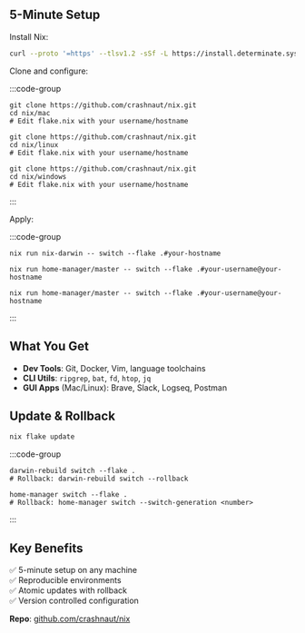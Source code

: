## 5-Minute Setup

Install Nix:
```bash
curl --proto '=https' --tlsv1.2 -sSf -L https://install.determinate.systems/nix | sh -s -- install
```

Clone and configure:

:::code-group
```bash[title=macOS]
git clone https://github.com/crashnaut/nix.git
cd nix/mac
# Edit flake.nix with your username/hostname
```

```bash[title=Linux]
git clone https://github.com/crashnaut/nix.git
cd nix/linux
# Edit flake.nix with your username/hostname
```

```bash[title=Windows (WSL2)]
git clone https://github.com/crashnaut/nix.git
cd nix/windows
# Edit flake.nix with your username/hostname
```
:::

Apply:

:::code-group
```bash[title=macOS]
nix run nix-darwin -- switch --flake .#your-hostname
```

```bash[title=Linux]
nix run home-manager/master -- switch --flake .#your-username@your-hostname
```

```bash[title=Windows (WSL2)]
nix run home-manager/master -- switch --flake .#your-username@your-hostname
```
:::

## What You Get

- **Dev Tools**: Git, Docker, Vim, language toolchains
- **CLI Utils**: `ripgrep`, `bat`, `fd`, `htop`, `jq`
- **GUI Apps** (Mac/Linux): Brave, Slack, Logseq, Postman

## Update & Rollback

```bash
nix flake update
```

:::code-group
```bash[title=macOS]
darwin-rebuild switch --flake .
# Rollback: darwin-rebuild switch --rollback
```

```bash[title=Linux/Windows]
home-manager switch --flake .
# Rollback: home-manager switch --switch-generation <number>
```
:::

## Key Benefits

✅ 5-minute setup on any machine  
✅ Reproducible environments  
✅ Atomic updates with rollback  
✅ Version controlled configuration

**Repo**: [github.com/crashnaut/nix](https://github.com/crashnaut/nix)

